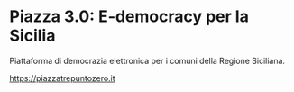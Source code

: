 # Piazza 3.0: E-democracy per la Sicilia

Piattaforma di democrazia elettronica per i comuni della Regione Siciliana.

https://piazzatrepuntozero.it
